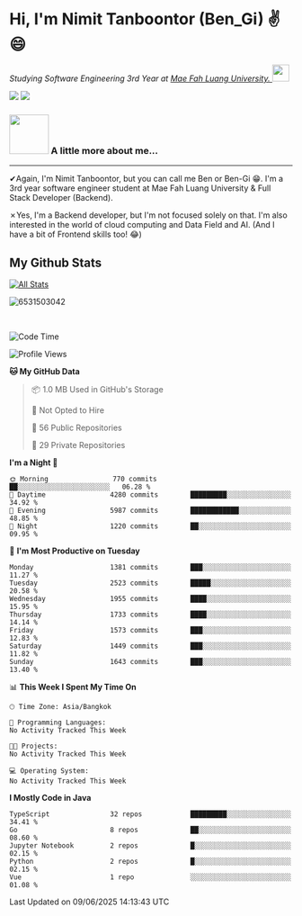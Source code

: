 # Hi, I'm Nimit Tanboontor (Ben_Gi) ✌😄
<p><em>Studying Software Engineering 3rd Year at <a href="https://en.mfu.ac.th/home.html"> Mae Fah Luang University.
</a><img src="https://media.giphy.com/media/WUlplcMpOCEmTGBtBW/giphy.gif" width="30"> </em></p>


[![](https://img.shields.io/badge/linkedin-%230077B5.svg?style=for-the-badge&logo=linkedin)]([https://www.linkedin.com/in/thanaphoom-babparn/](https://www.linkedin.com/in/nimit-tanbooutor-798139246/))
[![](https://img.shields.io/badge/Medium-12100E?style=for-the-badge&logo=medium&logoColor=white)](https://medium.com/@nimittanbooutor)

### <img src="https://media.giphy.com/media/VgCDAzcKvsR6OM0uWg/giphy.gif" width="70"> A little more about me...  

<hr> <!-- Horizontal line -->

&#10004;Again, I'm Nimit Tanboontor, but you can call me Ben or Ben-Gi 😁. I'm a 3rd year software engineer student at Mae Fah Luang University & Full Stack Developer (Backend).

&#10007;Yes, I'm a Backend developer, but I'm not focused solely on that. I'm also interested in the world of cloud computing and Data Field and AI. (And I have a bit of Frontend skills too! 😂)


## My Github Stats

[![All Stats](https://github-readme-stats.vercel.app/api?username=6531503042&show_icons=true&theme=algolia)](https://github.com/6531503042)

<p><img align="center" src="https://github-readme-streak-stats.herokuapp.com/?user=6531503042&" alt="6531503042" /></p>

<br />


<!--START_SECTION:waka-->
![Code Time](http://img.shields.io/badge/Code%20Time-525%20hrs%2038%20mins-blue)

![Profile Views](http://img.shields.io/badge/Profile%20Views-4-blue)

**🐱 My GitHub Data** 

> 📦 1.0 MB Used in GitHub's Storage 
 > 
> 🚫 Not Opted to Hire
 > 
> 📜 56 Public Repositories 
 > 
> 🔑 29 Private Repositories 
 > 
**I'm a Night 🦉** 

```text
🌞 Morning                770 commits         ██░░░░░░░░░░░░░░░░░░░░░░░   06.28 % 
🌆 Daytime                4280 commits        █████████░░░░░░░░░░░░░░░░   34.92 % 
🌃 Evening                5987 commits        ████████████░░░░░░░░░░░░░   48.85 % 
🌙 Night                  1220 commits        ██░░░░░░░░░░░░░░░░░░░░░░░   09.95 % 
```
📅 **I'm Most Productive on Tuesday** 

```text
Monday                   1381 commits        ███░░░░░░░░░░░░░░░░░░░░░░   11.27 % 
Tuesday                  2523 commits        █████░░░░░░░░░░░░░░░░░░░░   20.58 % 
Wednesday                1955 commits        ████░░░░░░░░░░░░░░░░░░░░░   15.95 % 
Thursday                 1733 commits        ████░░░░░░░░░░░░░░░░░░░░░   14.14 % 
Friday                   1573 commits        ███░░░░░░░░░░░░░░░░░░░░░░   12.83 % 
Saturday                 1449 commits        ███░░░░░░░░░░░░░░░░░░░░░░   11.82 % 
Sunday                   1643 commits        ███░░░░░░░░░░░░░░░░░░░░░░   13.40 % 
```


📊 **This Week I Spent My Time On** 

```text
🕑︎ Time Zone: Asia/Bangkok

💬 Programming Languages: 
No Activity Tracked This Week

🐱‍💻 Projects: 
No Activity Tracked This Week

💻 Operating System: 
No Activity Tracked This Week
```

**I Mostly Code in Java** 

```text
TypeScript               32 repos            █████████░░░░░░░░░░░░░░░░   34.41 % 
Go                       8 repos             ██░░░░░░░░░░░░░░░░░░░░░░░   08.60 % 
Jupyter Notebook         2 repos             █░░░░░░░░░░░░░░░░░░░░░░░░   02.15 % 
Python                   2 repos             █░░░░░░░░░░░░░░░░░░░░░░░░   02.15 % 
Vue                      1 repo              ░░░░░░░░░░░░░░░░░░░░░░░░░   01.08 % 
```




 Last Updated on 09/06/2025 14:13:43 UTC
<!--END_SECTION:waka-->
